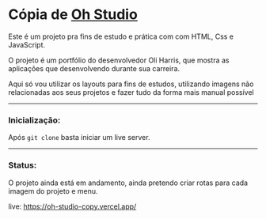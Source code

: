 # Cópia de [Oh Studio](https://oh.studio/)

Este é um projeto pra fins de estudo e prática com com HTML, Css e JavaScript.

O projeto é um portfólio do desenvolvedor Oli Harris, que mostra as aplicações que desenvolvendo durante sua carreira.

Aqui só vou utilizar os layouts para fins de estudos, utilizando imagens não relacionadas aos seus projetos e fazer tudo da forma mais manual possível

<hr>

### Inicialização:

Após `git clone` basta iniciar um live server.

<hr>

### Status:

O projeto ainda está em andamento, ainda pretendo criar rotas para cada imagem do projeto e menu.

live: https://oh-studio-copy.vercel.app/
